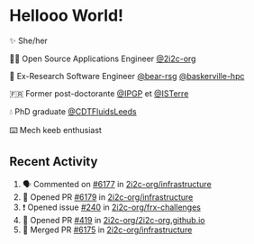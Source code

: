 # Hellooo World!

✨ She/her

👩‍💻 Open Source Applications Engineer [@2i2c-org](https://2i2c.org/)

🐻 Ex-Research Software Engineer [@bear-rsg](https://github.com/bear-rsg) [@baskerville-hpc](https://github.com/baskerville-hpc) 

🇫🇷 Former post-doctorante [@IPGP](https://github.com/IPGP) et [@ISTerre](https://www.isterre.fr/) 

💧 PhD graduate [@CDTFluidsLeeds](https://fluid-dynamics.leeds.ac.uk/) 

⌨️ Mech keeb enthusiast 

## Recent Activity 

<!--START_SECTION:activity-->
1. 🗣 Commented on [#6177](https://github.com/2i2c-org/infrastructure/issues/6177#issuecomment-2955831036) in [2i2c-org/infrastructure](https://github.com/2i2c-org/infrastructure)
2. 💪 Opened PR [#6179](https://github.com/2i2c-org/infrastructure/pull/6179) in [2i2c-org/infrastructure](https://github.com/2i2c-org/infrastructure)
3. ❗ Opened issue [#240](https://github.com/2i2c-org/frx-challenges/issues/240) in [2i2c-org/frx-challenges](https://github.com/2i2c-org/frx-challenges)
4. 💪 Opened PR [#419](https://github.com/2i2c-org/2i2c-org.github.io/pull/419) in [2i2c-org/2i2c-org.github.io](https://github.com/2i2c-org/2i2c-org.github.io)
5. 🎉 Merged PR [#6175](https://github.com/2i2c-org/infrastructure/pull/6175) in [2i2c-org/infrastructure](https://github.com/2i2c-org/infrastructure)
<!--END_SECTION:activity-->
